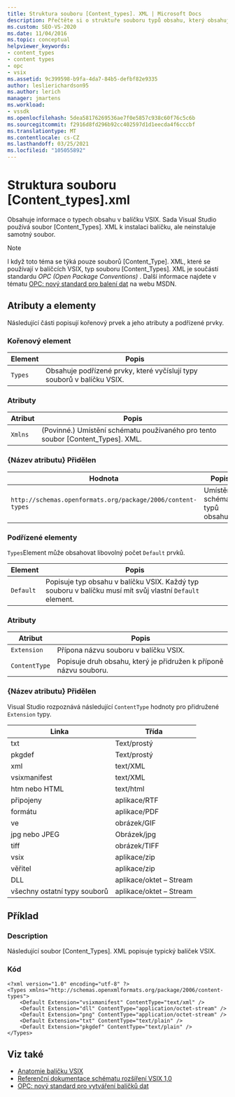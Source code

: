 ```yaml
---
title: Struktura souboru [Content_types]. XML | Microsoft Docs
description: Přečtěte si o struktuře souboru typů obsahu, který obsahuje informace o typech obsahu v balíčku VSIX.
ms.custom: SEO-VS-2020
ms.date: 11/04/2016
ms.topic: conceptual
helpviewer_keywords:
- content_types
- content types
- opc
- vsix
ms.assetid: 9c399598-b9fa-4da7-84b5-defbf82e9335
author: leslierichardson95
ms.author: lerich
manager: jmartens
ms.workload:
- vssdk
ms.openlocfilehash: 5dea58176269536ae7f0e5857c938c60f76c5c6b
ms.sourcegitcommit: f2916d8fd296b92cc402597d1d1eecda4f6cccbf
ms.translationtype: MT
ms.contentlocale: cs-CZ
ms.lasthandoff: 03/25/2021
ms.locfileid: "105055892"
---
```

# <a name="the-structure-of-the-content_typesxml-file"></a>Struktura souboru [Content_types].xml
Obsahuje informace o typech obsahu v balíčku VSIX. Sada Visual Studio používá soubor [Content_Types]. XML k instalaci balíčku, ale neinstaluje samotný soubor.

> [!NOTE]
> I když toto téma se týká pouze souborů [Content_Type]. XML, které se používají v balíčcích VSIX, typ souboru [Content_Types]. XML je součástí standardu *OPC (Open Package Conventions)* . Další informace najdete v tématu [OPC: nový standard pro balení dat](/archive/msdn-magazine/2007/august/opc-a-new-standard-for-packaging-your-data) na webu MSDN.

## <a name="attributes-and-elements"></a>Atributy a elementy
 Následující části popisují kořenový prvek a jeho atributy a podřízené prvky.

### <a name="root-element"></a>Kořenový element

|Element|Popis|
|-------------|-----------------|
|`Types`|Obsahuje podřízené prvky, které vyčíslují typy souborů v balíčku VSIX.|

### <a name="attributes"></a>Atributy

|Atribut|Popis|
|---------------|-----------------|
|`Xmlns`|(Povinné.) Umístění schématu používaného pro tento soubor [Content_Types]. XML.|

### <a name="attribute-name-attribute"></a>{Název atributu} Přidělen

| Hodnota | Popis |
| - | - |
| `http://schemas.openformats.org/package/2006/content-types` | Umístění schématu typů obsahu. |

### <a name="child-elements"></a>Podřízené elementy
 `Types`Element může obsahovat libovolný počet `Default` prvků.

|Element|Popis|
|-------------|-----------------|
|`Default`|Popisuje typ obsahu v balíčku VSIX. Každý typ souboru v balíčku musí mít svůj vlastní `Default` element.|

### <a name="attributes"></a>Atributy

|Atribut|Popis|
|---------------|-----------------|
|`Extension`|Přípona názvu souboru v balíčku VSIX.|
|`ContentType`|Popisuje druh obsahu, který je přidružen k příponě názvu souboru.|

### <a name="attribute-name-attribute"></a>{Název atributu} Přidělen
 Visual Studio rozpoznává následující `ContentType` hodnoty pro přidružené `Extension` typy.

|Linka|Třída|
|---------------|-----------------|
|txt|Text/prostý|
|pkgdef|Text/prostý|
|xml|text/XML|
|vsixmanifest|text/XML|
|htm nebo HTML|text/html|
|připojeny|aplikace/RTF|
|formátu|aplikace/PDF|
|ve|obrázek/GIF|
|jpg nebo JPEG|Obrázek/jpg|
|tiff|obrázek/TIFF|
|vsix|aplikace/zip|
|věřitel|aplikace/zip|
|DLL|aplikace/oktet – Stream|
|všechny ostatní typy souborů|aplikace/oktet – Stream|

## <a name="example"></a>Příklad

### <a name="description"></a>Description
 Následující soubor [Content_Types]. XML popisuje typický balíček VSIX.

### <a name="code"></a>Kód

```
<?xml version="1.0" encoding="utf-8" ?>
<Types xmlns="http://schemas.openxmlformats.org/package/2006/content-types">
    <Default Extension="vsixmanifest" ContentType="text/xml" />
    <Default Extension="dll" ContentType="application/octet-stream" />
    <Default Extension="png" ContentType="application/octet-stream" />
    <Default Extension="txt" ContentType="text/plain" />
    <Default Extension="pkgdef" ContentType="text/plain" />
</Types>
```

## <a name="see-also"></a>Viz také
- [Anatomie balíčku VSIX](../extensibility/anatomy-of-a-vsix-package.md)
- [Referenční dokumentace schématu rozšíření VSIX 1,0](/previous-versions/dd393700(v=vs.110))
- [OPC: nový standard pro vytváření balíčků dat](/archive/msdn-magazine/2007/august/opc-a-new-standard-for-packaging-your-data)